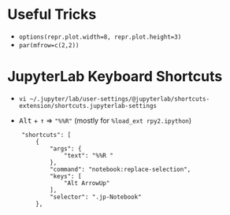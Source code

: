 # Useful Tricks

- `options(repr.plot.width=8, repr.plot.height=3)`
- `par(mfrow=c(2,2))`

# JupyterLab Keyboard Shortcuts

- `vi ~/.jupyter/lab/user-settings/@jupyterlab/shortcuts-extension/shortcuts.jupyterlab-settings`

- <kbd>Alt</kbd> + <kbd>&#8593;</kbd> $\Rightarrow$   `"%%R"` (mostly for  `%load_ext rpy2.ipython`)
```
    "shortcuts": [
        {
            "args": {
                "text": "%%R "
            },
            "command": "notebook:replace-selection",
            "keys": [
                "Alt ArrowUp"
            ],
            "selector": ".jp-Notebook"
        },
```

